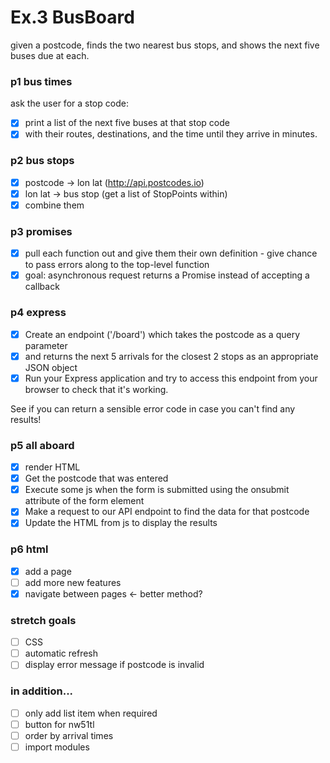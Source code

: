 # Ex.3 BusBoard

given a postcode, finds the two nearest bus stops, and shows the next five buses due at each.

### p1 bus times
ask the user for a stop code:
- [x] print a list of the next five buses at that stop code
- [x] with their routes, destinations, and the time until they arrive in minutes.

### p2 bus stops
- [x] postcode -> lon lat   (http://api.postcodes.io)
- [x] lon lat -> bus stop   (get a list of StopPoints within)
- [x] combine them

### p3 promises
- [x] pull each function out and give them their own definition - give chance to pass errors along to the top-level function
- [x] goal: asynchronous request returns a Promise instead of accepting a callback

### p4 express
- [x] Create an endpoint ('/board') which takes the postcode as a query parameter 
- [x] and returns the next 5 arrivals for the closest 2 stops as an appropriate JSON object
- [x] Run your Express application and try to access this endpoint from your browser to check that it's working.

See if you can return a sensible error code in case you can't find any results!

### p5 all aboard
- [x] render HTML
- [x] Get the postcode that was entered
- [x] Execute some js when the form is submitted using the onsubmit attribute of the form element
- [x] Make a request to our API endpoint to find the data for that postcode
- [x] Update the HTML from js to display the results

### p6 html
- [x] add a page
- [ ] add more new features
- [x] navigate between pages     <- better method?

### stretch goals
- [ ] CSS
- [ ] automatic refresh
- [ ] display error message if postcode is invalid

### in addition...
- [ ] only add list item when required   
- [ ] button for nw51tl
- [ ] order by arrival times
- [ ] import modules
